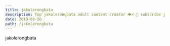 ```yaml
---
title: jakolerongbata
description: Top jakolerongbata adult content creator 👁♐️ 👑 subscribe jakolerongbata to my porn site below IG jakolerongbata
date: 2019-08-26
path: /jakolerongbata
---
```


jakolerongbata